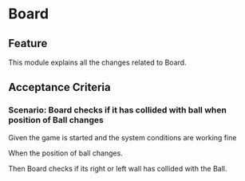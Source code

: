 # Board

## Feature

This module explains all the changes related to Board.

## Acceptance Criteria

### Scenario: Board checks if it has collided with ball when position of Ball changes

Given the game is started and the system conditions are working fine

When the position of ball changes.

Then Board checks if its right or left wall has collided with the Ball.
